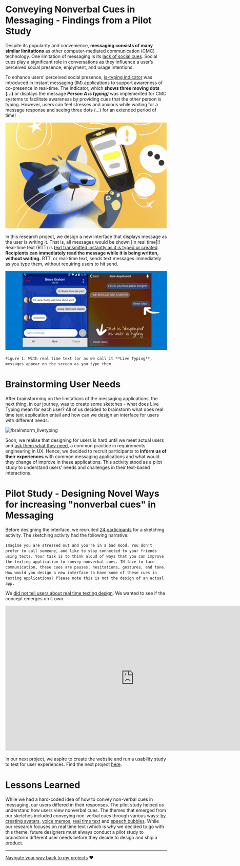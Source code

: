 # Conveying Nonverbal Cues in Messaging - Findings from a Pilot Study

Despite its popularity and convenience, **messaging consists of many similar limitations** as other computer-mediated communication (CMC) technology. One limitation of messaging is its [lack of social cues](). Social cues play a significant role in conversations as they influence a user’s perceived social presence, enjoyment, and usage intentions.

To enhance users’ perceived social presence, [is-typing indicator]() was introduced in instant messaging (IM) applications to support awareness of co-presence in real-time. The indicator, which **shows three moving dots (...)** or displays the message **_Person A is typing)_** was implemented for CMC systems to facilitate awareness by providing cues that the other person is typing. However, users can feel stresses and anxious while waiting for a message response and seeing three dots (...) for an extended period of time!

![/rtt](images//cat_sad_waiting.png)

In this research project, we design a new interface that displays message as the user is writing it. That is, all messages would be shown [in real time]!! Real-time text (RTT) is [text transmitted instantly as it is typed or created](). **Recipients can immediately read the message while it is being written, without waiting.** RTT, or real-time text, sends text messages immediately as you type them, without requiring users to hit send.

![/rtt](images//rtt.jpeg)

`Figure 1: With real time text (or as we call it **Live Typing**, messages appear on the screen as you type them.`

# Brainstorming User Needs

After brainstorming on the limitations of the messaging applications, the next thing, in our journey, was to create some sketches - what does Live Typing mean for each user? All of us decided to brainstorm what does real time text application entail and how can we design an interface for users with different needs. 

![/brainstorm_livetyping](images//brainstorm_livetyping.jpeg)

Soon, we realise that designing for users is hard until we meet actual users and [ask them what they need](), a common practice in requirements engineering in UX. Hence, we decided to recruit participants to **inform us of their experiences** with common messaging applications and what would they change of improve in these applications. This activity stood as a pilot study to understand users' needs and challenges in their text-based interactions.

# Pilot Study - Designing Novel Ways for increasing "nonverbal cues" in Messaging

Before designing the interface, we recruited [24 participants]() for a sketching activity. The sketching activity had the following narrative:

`Imagine you are stressed out and you're in a bad mood. You don't prefer to call someone, and like to stay connected to your friends using texts. Your task is to think aloud of ways that you can improve the texting application to convey nonverbal cues. IN face to face communication, these cues are pauses, hesitations, gestures, and tone. How would you design a new interface to have some of these cues in texting applications? Please note this is not the design of an actual app.`

We [did not tell users about real time texting design](). We wanted to see if the concept emerges on it own.

<iframe style="border: 1px solid rgba(0, 0, 0, 0.1);" width="800" height="450" src="https://www.figma.com/embed?embed_host=share&url=https%3A%2F%2Fwww.figma.com%2Ffile%2FELovpx1WJWJEHecHB5MH6R%2FUntitled%3Fnode-id%3D0%253A1%26t%3Dn0pdUB4YthX9qx1S-1" allowfullscreen></iframe>

In our next project, we aspire to create the website and run a usability study to test for user experiences. Find the next project [here](https://sleepypinks.github.io/personas).

# Lessons Learned

While we had a hard-coded idea of how to convey non-verbal cues in messaging, our users differed in their responses. The pilot study helped us understand how users view nonverbal cues. The themes that emerged from our sketches included conveying non-verbal cues through various ways: [by creating avatars](), [voice memos](), [real time text]() and [speech bubbles](). While our research focuses on real time text (which is why we decided to go with this theme, future designers must always conduct a pilot study to brainstorm different user needs before they decide to design and ship a product.
 
***

[Navigate your way back to my projects](https://sleepypinks.github.io/projects) ❤️
